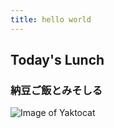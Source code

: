 ```yaml
---
title: hello world
---
```

## Today's Lunch
### 納豆ご飯とみそしる
![Image of Yaktocat](https://octodex.github.com/images/yaktocat.png)
